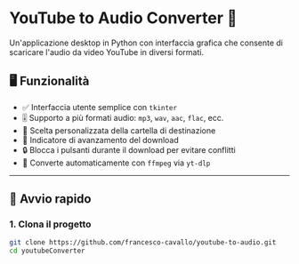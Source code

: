 # YouTube to Audio Converter 🎵

Un'applicazione desktop in Python con interfaccia grafica che consente di scaricare l'audio da video YouTube in diversi formati.

## 🖥️ Funzionalità

- ✅ Interfaccia utente semplice con `tkinter`
- 🎚️ Supporto a più formati audio: `mp3`, `wav`, `aac`, `flac`, ecc.
- 📂 Scelta personalizzata della cartella di destinazione
- 📶 Indicatore di avanzamento del download
- 🔒 Blocca i pulsanti durante il download per evitare conflitti
- 🧰 Converte automaticamente con `ffmpeg` via `yt-dlp`

---

## 🚀 Avvio rapido

### 1. Clona il progetto

```bash
git clone https://github.com/francesco-cavallo/youtube-to-audio.git
cd youtubeConverter
